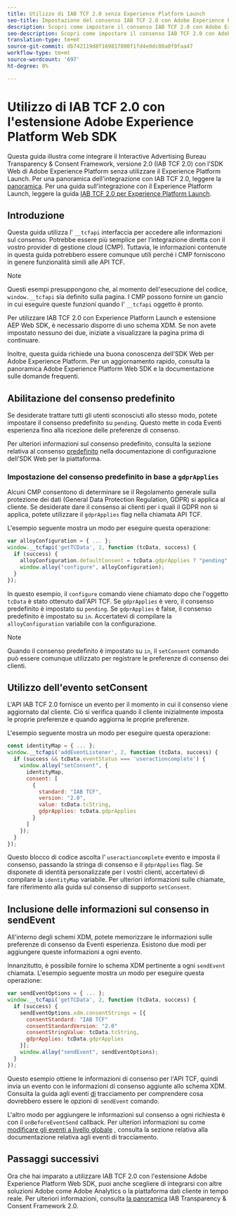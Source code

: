 ```yaml
---
title: Utilizzo di IAB TCF 2.0 senza Experience Platform Launch
seo-title: Impostazione del consenso IAB TCF 2.0 con Adobe Experience Platform Web SDK
description: Scopri come impostare il consenso IAB TCF 2.0 con Adobe Experience Platform Web SDK
seo-description: Scopri come impostare il consenso IAB TCF 2.0 con Adobe Experience Platform Web SDK
translation-type: tm+mt
source-git-commit: db742119d8f169817080f1fd4e0dc08a0f0faa47
workflow-type: tm+mt
source-wordcount: '697'
ht-degree: 0%

---
```



# Utilizzo di IAB TCF 2.0 con l&#39;estensione Adobe Experience Platform Web SDK

Questa guida illustra come integrare il Interactive Advertising Bureau Transparency &amp; Consent Framework, versione 2.0 (IAB TCF 2.0) con l’SDK Web di Adobe Experience Platform senza utilizzare il Experience Platform Launch. Per una panoramica dell&#39;integrazione con IAB TCF 2.0, leggere la [panoramica](./overview.md). Per una guida sull&#39;integrazione con il Experience Platform Launch, leggere la guida [IAB TCF 2.0 per Experience Platform Launch](./with-launch.md).

## Introduzione

Questa guida utilizza l&#39; `__tcfapi` interfaccia per accedere alle informazioni sul consenso. Potrebbe essere più semplice per l’integrazione diretta con il vostro provider di gestione cloud (CMP). Tuttavia, le informazioni contenute in questa guida potrebbero essere comunque utili perché i CMP forniscono in genere funzionalità simili alle API TCF.

>[!NOTE]
>
>Questi esempi presuppongono che, al momento dell&#39;esecuzione del codice, `window.__tcfapi` sia definito sulla pagina. I CMP possono fornire un gancio in cui eseguire queste funzioni quando l&#39; `__tcfapi` oggetto è pronto.

Per utilizzare IAB TCF 2.0 con Experience Platform Launch e estensione AEP Web SDK, è necessario disporre di uno schema XDM. Se non avete impostato nessuno dei due, iniziate a visualizzare la pagina prima di continuare.

Inoltre, questa guida richiede una buona conoscenza dell’SDK Web per Adobe Experience Platform. Per un aggiornamento rapido, consulta la panoramica [](../../home.md) Adobe Experience Platform Web SDK e la documentazione sulle domande [](../../web-sdk-faq.md) frequenti.

## Abilitazione del consenso predefinito

Se desiderate trattare tutti gli utenti sconosciuti allo stesso modo, potete impostare il consenso predefinito su `pending`. Questo mette in coda Eventi esperienza fino alla ricezione delle preferenze di consenso.

Per ulteriori informazioni sul consenso predefinito, consulta la sezione relativa al consenso [predefinito](../../fundamentals/configuring-the-sdk.md#default-consent) nella documentazione di configurazione dell’SDK Web per la piattaforma.

### Impostazione del consenso predefinito in base a `gdprApplies`

Alcuni CMP consentono di determinare se il Regolamento generale sulla protezione dei dati (General Data Protection Regulation, GDPR) si applica al cliente. Se desiderate dare il consenso ai clienti per i quali il GDPR non si applica, potete utilizzare il `gdprApplies` flag nella chiamata API TCF.

L&#39;esempio seguente mostra un modo per eseguire questa operazione:

```javascript
var alloyConfiguration = { ... };
window.__tcfapi('getTCData', 2, function (tcData, success) {
  if (success) {
    alloyConfiguration.defaultConsent = tcData.gdprApplies ? "pending" : "in";
    window.alloy("configure", alloyConfiguration);
  }
});
```

In questo esempio, il `configure` comando viene chiamato dopo che l&#39;oggetto `tcData` è stato ottenuto dall&#39;API TCF. Se `gdprApplies` è vero, il consenso predefinito è impostato su `pending`. Se `gdprApplies` è false, il consenso predefinito è impostato su `in`. Accertatevi di compilare la `alloyConfiguration` variabile con la configurazione.

>[!NOTE]
>
>Quando il consenso predefinito è impostato su `in`, il `setConsent` comando può essere comunque utilizzato per registrare le preferenze di consenso dei clienti.

## Utilizzo dell&#39;evento setConsent

L&#39;API IAB TCF 2.0 fornisce un evento per il momento in cui il consenso viene aggiornato dal cliente. Ciò si verifica quando il cliente inizialmente imposta le proprie preferenze e quando aggiorna le proprie preferenze.

L&#39;esempio seguente mostra un modo per eseguire questa operazione:

```javascript
const identityMap = { ... };
window.__tcfapi('addEventListener', 2, function (tcData, success) {
  if (success && tcData.eventStatus === 'useractioncomplete') {
    window.alloy("setConsent", {
      identityMap,
      consent: [
        {
          standard: "IAB TCF",
          version: "2.0",
          value: tcData.tcString,
          gdprApplies: tcData.gdprApplies
        }
      ]
    });
  }
});
```

Questo blocco di codice ascolta l’ `useractioncomplete` evento e imposta il consenso, passando la stringa di consenso e il `gdprApplies` flag. Se disponete di identità personalizzate per i vostri clienti, accertatevi di compilare la `identityMap` variabile. Per ulteriori informazioni sulle chiamate, fare riferimento alla guida sul consenso [](../../consent/supporting-consent.md) di supporto `setConsent`.

## Inclusione delle informazioni sul consenso in sendEvent

All&#39;interno degli schemi XDM, potete memorizzare le informazioni sulle preferenze di consenso da Eventi esperienza. Esistono due modi per aggiungere queste informazioni a ogni evento.

Innanzitutto, è possibile fornire lo schema XDM pertinente a ogni `sendEvent` chiamata. L&#39;esempio seguente mostra un modo per eseguire questa operazione:

```javascript
var sendEventOptions = { ... };
window.__tcfapi('getTCData', 2, function (tcData, success) {
  if (success) {
    sendEventOptions.xdm.consentStrings = [{
      consentStandard: "IAB TCF"
      consentStandardVersion: "2.0"
      consentStringValue: tcData.tcString,
      gdprApplies: tcData.gdprApplies
    }];
    window.alloy("sendEvent", sendEventOptions);
  }
});
```

Questo esempio ottiene le informazioni di consenso per l&#39;API TCF, quindi invia un evento con le informazioni di consenso aggiunte allo schema XDM. Consulta la guida agli eventi [di](../../fundamentals/tracking-events.md) tracciamento per comprendere cosa dovrebbero essere le opzioni di `sendEvent` comando.

L&#39;altro modo per aggiungere le informazioni sul consenso a ogni richiesta è con il `onBeforeEventSend` callback. Per ulteriori informazioni su come [modificare gli eventi a livello globale](../../fundamentals/tracking-events.md#modifying-events-globally) , consulta la sezione relativa alla documentazione relativa agli eventi di tracciamento.

## Passaggi successivi

Ora che hai imparato a utilizzare IAB TCF 2.0 con l&#39;estensione Adobe Experience Platform Web SDK, puoi anche scegliere di integrarsi con altre soluzioni  Adobe come  Adobe Analytics o la piattaforma dati cliente in tempo reale. Per ulteriori informazioni, consulta [la panoramica](./overview.md) IAB Transparency &amp; Consent Framework 2.0.
